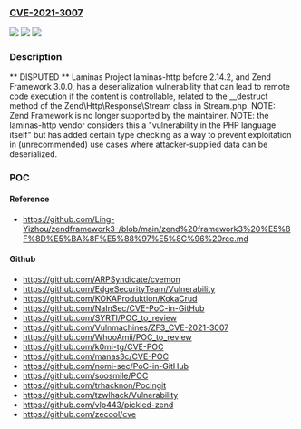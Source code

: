 ### [CVE-2021-3007](https://cve.mitre.org/cgi-bin/cvename.cgi?name=CVE-2021-3007)
![](https://img.shields.io/static/v1?label=Product&message=n%2Fa&color=blue)
![](https://img.shields.io/static/v1?label=Version&message=n%2Fa&color=blue)
![](https://img.shields.io/static/v1?label=Vulnerability&message=n%2Fa&color=brighgreen)

### Description

** DISPUTED ** Laminas Project laminas-http before 2.14.2, and Zend Framework 3.0.0, has a deserialization vulnerability that can lead to remote code execution if the content is controllable, related to the __destruct method of the Zend\Http\Response\Stream class in Stream.php. NOTE: Zend Framework is no longer supported by the maintainer. NOTE: the laminas-http vendor considers this a "vulnerability in the PHP language itself" but has added certain type checking as a way to prevent exploitation in (unrecommended) use cases where attacker-supplied data can be deserialized.

### POC

#### Reference
- https://github.com/Ling-Yizhou/zendframework3-/blob/main/zend%20framework3%20%E5%8F%8D%E5%BA%8F%E5%88%97%E5%8C%96%20rce.md

#### Github
- https://github.com/ARPSyndicate/cvemon
- https://github.com/EdgeSecurityTeam/Vulnerability
- https://github.com/KOKAProduktion/KokaCrud
- https://github.com/NaInSec/CVE-PoC-in-GitHub
- https://github.com/SYRTI/POC_to_review
- https://github.com/Vulnmachines/ZF3_CVE-2021-3007
- https://github.com/WhooAmii/POC_to_review
- https://github.com/k0mi-tg/CVE-POC
- https://github.com/manas3c/CVE-POC
- https://github.com/nomi-sec/PoC-in-GitHub
- https://github.com/soosmile/POC
- https://github.com/trhacknon/Pocingit
- https://github.com/tzwlhack/Vulnerability
- https://github.com/vlp443/pickled-zend
- https://github.com/zecool/cve

